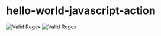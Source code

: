 # hello-world-javascript-action

![Valid Regex](https://github.com/hrossi/hello-world-javascript-action/actions/workflows/test.yml/badge.svg)
![Valid Regex](https://github.com/hrossi/hello-world-javascript-action/actions/workflows/test.yml/badge.svg)
